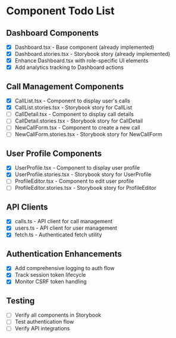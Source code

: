 # Component Todo List

## Dashboard Components
- [x] Dashboard.tsx - Base component (already implemented)
- [x] Dashboard.stories.tsx - Storybook story (already implemented)
- [x] Enhance Dashboard.tsx with role-specific UI elements
- [x] Add analytics tracking to Dashboard actions

## Call Management Components
- [x] CallList.tsx - Component to display user's calls
- [x] CallList.stories.tsx - Storybook story for CallList
- [ ] CallDetail.tsx - Component to display call details
- [ ] CallDetail.stories.tsx - Storybook story for CallDetail
- [ ] NewCallForm.tsx - Component to create a new call
- [ ] NewCallForm.stories.tsx - Storybook story for NewCallForm

## User Profile Components
- [x] UserProfile.tsx - Component to display user profile
- [x] UserProfile.stories.tsx - Storybook story for UserProfile
- [ ] ProfileEditor.tsx - Component to edit user profile
- [ ] ProfileEditor.stories.tsx - Storybook story for ProfileEditor

## API Clients
- [x] calls.ts - API client for call management
- [x] users.ts - API client for user management
- [x] fetch.ts - Authenticated fetch utility

## Authentication Enhancements
- [x] Add comprehensive logging to auth flow
- [x] Track session token lifecycle
- [x] Monitor CSRF token handling

## Testing
- [ ] Verify all components in Storybook
- [ ] Test authentication flow
- [ ] Verify API integrations
